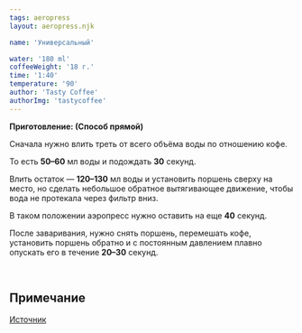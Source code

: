 ```yaml
---
tags: aeropress
layout: aeropress.njk

name: 'Универсальный'

water: '180 ml'
coffeeWeight: '18 г.'
time: '1:40'
temperature: '90'
author: 'Tasty Coffee'
authorImg: 'tastycoffee'
---
```


__Приготовление: (Способ прямой)__

Сначала нужно влить треть от всего объёма воды по отношению кофе.

То есть  __50–60__ мл воды и подождать __30__ секунд.

Влить остаток — __120–130__ мл воды и установить поршень сверху на место, но сделать небольшое обратное вытягивающее движение, чтобы вода не протекала через фильтр вниз.

В таком положении аэропресс нужно оставить на еще __40__ секунд.

После заваривания, нужно снять поршень, перемешать кофе, установить поршень обратно и с постоянным давлением плавно опускать его в течение __20–30__ секунд.

<br>

<div class="info-warm">

## Примечание

[Источник](https://shop.tastycoffee.ru/blog/guide-aeropress)
</div>
